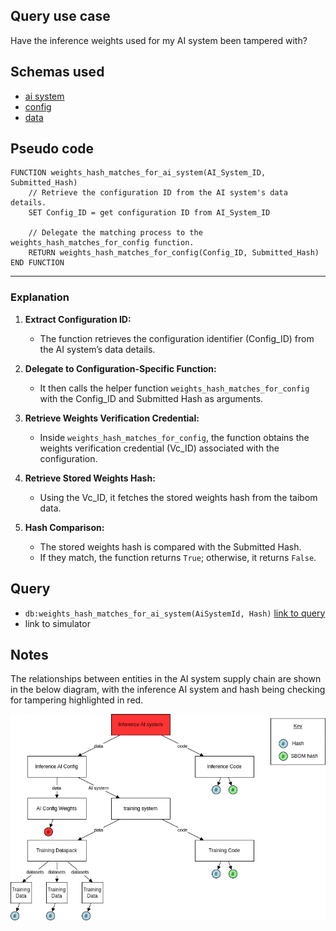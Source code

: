 ## Query use case

Have the inference weights used for my AI system been tampered with?



## Schemas used

* [ai system](https://taibom.org/schemas/ai-system/v1.0.0/AI%20System/)
* [config](https://taibom.org/schemas/config/v1.0.0/Trained%20System%20Configs/) 
* [data](https://taibom.org/schemas/data/v1.0.0/TAIBOM%20Data/)


## Pseudo code 

```plaintext
FUNCTION weights_hash_matches_for_ai_system(AI_System_ID, Submitted_Hash)
    // Retrieve the configuration ID from the AI system's data details.
    SET Config_ID = get configuration ID from AI_System_ID

    // Delegate the matching process to the weights_hash_matches_for_config function.
    RETURN weights_hash_matches_for_config(Config_ID, Submitted_Hash)
END FUNCTION
```

---

### **Explanation**

1. **Extract Configuration ID:**  
   - The function retrieves the configuration identifier (Config_ID) from the AI system’s data details.

2. **Delegate to Configuration-Specific Function:**  
   - It then calls the helper function `weights_hash_matches_for_config` with the Config_ID and Submitted Hash as arguments.

3. **Retrieve Weights Verification Credential:**  
   - Inside `weights_hash_matches_for_config`, the function obtains the weights verification credential (Vc_ID) associated with the configuration.

4. **Retrieve Stored Weights Hash:**  
   - Using the Vc_ID, it fetches the stored weights hash from the taibom data.

5. **Hash Comparison:**  
   - The stored weights hash is compared with the Submitted Hash.
   - If they match, the function returns `True`; otherwise, it returns `False`.


## Query

- `db:weights_hash_matches_for_ai_system(AiSystemId, Hash)` [link to query](https://github.com/nqminds/Trusted-AI-BOM/blob/main/packages/claim_cascade_batteries/taibom-battery/scenarios.json#L241-L243)
- link to simulator 





## Notes

The relationships between entities in the AI system supply chain are shown in the below diagram, with the inference AI system and hash being checking for tampering highlighted in red.

![alt text](<24_inference weights tampering.drawio.png>)